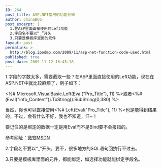 ```yaml
---
ID: 264
post_title: ASP.NET常用的功能代码
author: ChinaBUG
post_excerpt: |
  1.在ASP里面直接使用的Left功能
  2.字段名不要以“_”开头
  3.只要是模板库里面的元件
layout: post
permalink: >
  http://blog.ipodmp.com/2009/11/asp-net-function-code-used.html
published: true
post_date: 2009-11-12 16:45:18
---
```

1.字段的字数太多，需要截取一些？在ASP里面直接使用的Left功能，现在在ASP.NET中就比较麻烦了，例子如下：

&lt;%# Microsoft.VisualBasic.Left(Eval("Pro_Title"), 11) %&gt;或者&lt;%# (Eval("info_Content")).ToString().SubString(0,380) %&gt;

当然，你也可以直接使用&lt;%# Left(Eval("Pro_Title"), 11) %&gt;也是能得到结果的，不过，会有什么不好，我也不知道，汗~！

要记住的是绑定的数据一定是用Eval而不是Bind要不会报错的。

参考网址：<a href="http://msdn.microsoft.com/en-us/library/microsoft.visualbasic.strings.left.aspx" target="_blank">微软MSDN</a>

2.字段名不要以“_”开头，要不，很多地方的SQL语句回执行不过去。

3.只要是模板库里面的元件，都能绑定，如选择功能就能绑定字段名。